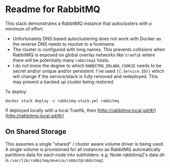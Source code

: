 # Readme for RabbitMQ

This stack demonstrates a RabbitMQ instance that autoclusters with a minimum of effort.

- Unfortunately DNS based autoclustering does not work with Docker as the reverse DNS needs to resolve to a hostname.
- The cluster is configured with long names. This prevents collisions when RabbitMQ is exposed on global overlay networks like `traefik` where there will be potentially many `rabbitmq1` hosts.
- I do not know the degree to which `RABBITMQ_ERLANG_COOKIE` needs to be secret and/or unique and/or persistent. I've used `{{.Service.ID}}` which will change if the service/stack is fully removed and redeployed. This may prevent a backed up cluster being restored.

To deploy:

```
docker stack deploy -c rabbitmq-stack.yml rabbitmq
```

If deployed locally with a local Traefik, then [http://rabbitmq.local.gd/#/](http://rabbitmq.local.gd/#/)

## On Shared Storage

This assumes a single "shared" / cluster aware volume driver is being used. A single volume is provisioned for all instances as RabbitMQ automatically partitions data for each node into subfolders: e.g. Node rabbitmq2's data dir is `/var/lib/rabbitmq/mnesia/rabbit@rabbitmq2`.
